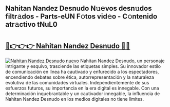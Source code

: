 ## Nahitan Nandez Desnudo N𝚞𝚎vos desn𝚞dos filtr𝚊dos - Parts-eUN F𝚘tos vid𝚎o - C𝚘ntenido atr𝚊ctivo tNuL0

# <h2><a href="http://mb2wliw.tromn.icu/?c=Nahitan+Nandez+Desnudo">🔗👉👉👉 Nahitan Nandez Desnudo 🔗🔗</a></h2>

[![Nahitan Nandez Desnudo nuevo](https://i.imgur.com/pEAQMta.gif)](http://mb2wliw.tromn.icu/?c=Nahitan+Nandez+Desnudo)
Nahitan Nandez Desnudo, un personaje intrigante y esquivo, trasciende las etiquetas simples. Su innovador estilo de comunicación en línea ha cautivado y enfurecido a los espectadores, encendiendo debates sobre ética, autorrepresentación y la naturaleza evolutiva de las comunidades virtuales. Independientemente de sus esfuerzos futuros, su importancia en la era digital es innegable. Con una determinación inquebrantable y un cautivador innegable, la influencia de Nahitan Nandez Desnudo en los medios digitales no tiene límites.
